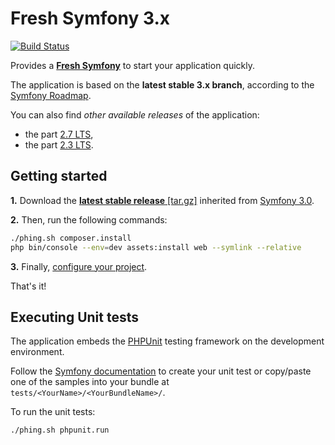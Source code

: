 Fresh Symfony 3.x
=================
[![Build Status](https://travis-ci.org/kmelia/fresh-symfony.svg?branch=master)](https://travis-ci.org/kmelia/fresh-symfony/branches)

Provides a [**Fresh Symfony**][1] to start your application quickly.

The application is based on the **latest stable 3.x branch**, according to the [Symfony Roadmap][4].

You can also find *other available releases* of the application:

 * the part [2.7 LTS][9],
 * the part [2.3 LTS][8].

Getting started
---------------
**1.** Download the [**latest stable release** [tar.gz]][2] inherited from [Symfony 3.0][3].

**2.** Then, run the following commands:
```bash
./phing.sh composer.install
php bin/console --env=dev assets:install web --symlink --relative
```

**3.** Finally, [configure your project][7].

That's it!

Executing Unit tests
--------------------

The application embeds the [PHPUnit][5] testing framework on the development environment.

Follow the [Symfony documentation][6] to create your unit test or copy/paste one of the samples into your bundle at `tests/<YourName>/<YourBundleName>/`.

To run the unit tests:
```bash
./phing.sh phpunit.run
```


  [1]: https://bitbucket.org/kmelia/fresh-symfony "Fresh Symfony"
  [2]: https://bitbucket.org/kmelia/fresh-symfony/get/3.x-0.1.tar.gz "Latest stable release of Fresh Symfony"
  [3]: https://github.com/symfony/symfony-standard/tree/3.0 "The Symfony Standard Edition 3.0 release"
  [4]: https://symfony.com/roadmap "Symfony roadmap"
  [5]: https://phpunit.de/manual/current/en/ "The PHPUnit 4.8 release"
  [6]: https://symfony.com/doc/current/book/testing.html "Symfony documentation"
  [7]: https://bitbucket.org/kmelia/fresh-symfony/src/master/CONFIGURE.md "Fresh Symfony documentation"
  [8]: https://bitbucket.org/kmelia/fresh-symfony/src/release/2.3_LTS/README.md "Fresh Symfony 2.3 LTS"
  [9]: https://bitbucket.org/kmelia/fresh-symfony/src/release/2.7_LTS/README.md "Fresh Symfony 2.7 LTS"
